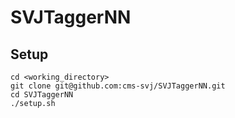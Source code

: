 # SVJTaggerNN

## Setup

```
cd <working_directory>
git clone git@github.com:cms-svj/SVJTaggerNN.git
cd SVJTaggerNN
./setup.sh
```


